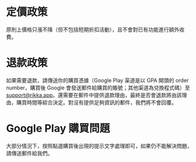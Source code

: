 # 定價政策

原則上價格只漲不降（但不包括短期折扣活動），且不會對已有功能進行額外收費。

# 退款政策

如果需要退款，請傳送你的購買憑據（Google Play 渠道是以 GPA 開頭的 order number，購買後 Google 會發送郵件給購買的賬號；其他渠道為兌換程式碼）至 [support@rikka.app](mailto:support@rikka.app)。還需要在郵件中提供退款理由，最終是否會退款將由該理由，購買時間等綜合決定。對沒有提供足夠資訊的郵件，我們將不會回覆。

# Google Play 購買問題

大部分情況下，按照點選購買後出現的提示文字處理即可，如果仍不能解決問題，請傳送郵件給我們。